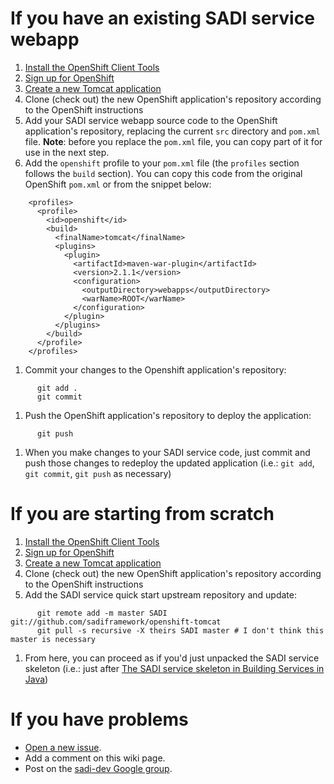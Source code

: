 # If you have an existing SADI service webapp #

  1. [Install the OpenShift Client Tools](https://openshift.redhat.com/community/developers/install-the-client-tools)
  1. [Sign up for OpenShift](https://openshift.redhat.com/app/account/new)
  1. [Create a new Tomcat application](https://openshift.redhat.com/app/console/application_types/jbossews-1.0)
  1. Clone (check out) the new OpenShift application's repository according to the OpenShift instructions
  1. Add your SADI service webapp source code to the OpenShift application's repository, replacing the current `src` directory and `pom.xml` file. **Note**: before you replace the `pom.xml` file, you can copy part of it for use in the next step.
  1. Add the `openshift` profile to your `pom.xml` file (the `profiles` section follows the `build` section). You can copy this code from the original OpenShift `pom.xml` or from the snippet below:
```
	<profiles>
	  <profile>
	    <id>openshift</id>
	    <build>
	      <finalName>tomcat</finalName>
	      <plugins>
	        <plugin>
	          <artifactId>maven-war-plugin</artifactId>
	          <version>2.1.1</version>
	          <configuration>
	            <outputDirectory>webapps</outputDirectory>
	            <warName>ROOT</warName>
	          </configuration>
	        </plugin>
	      </plugins>
	    </build>
	  </profile>
	</profiles>
```
  1. Commit your changes to the Openshift application's repository:
```
      git add .
      git commit
```
  1. Push the OpenShift application's repository to deploy the application:
```
      git push
```
  1. When you make changes to your SADI service code, just commit and push those changes to redeploy the updated application (i.e.: `git add`, `git commit`, `git push` as necessary)

# If you are starting from scratch #

  1. [Install the OpenShift Client Tools](https://openshift.redhat.com/community/developers/install-the-client-tools)
  1. [Sign up for OpenShift](https://openshift.redhat.com/app/account/new)
  1. [Create a new Tomcat application](https://openshift.redhat.com/app/console/application_types/jbossews-1.0)
  1. Clone (check out) the new OpenShift application's repository according to the OpenShift instructions
  1. Add the SADI service quick start upstream repository and update:
```
      git remote add -m master SADI git://github.com/sadiframework/openshift-tomcat
      git pull -s recursive -X theirs SADI master # I don't think this master is necessary
```
  1. From here, you can proceed as if you'd just unpacked the SADI service skeleton (i.e.: just after [The SADI service skeleton in Building Services in Java](http://code.google.com/p/sadi/wiki/BuildingServicesInJava#The_SADI_service_skeleton))

# If you have problems #

  * [Open a new issue](http://code.google.com/p/sadi/issues/list).
  * Add a comment on this wiki page.
  * Post on the [sadi-dev Google group](http://groups.google.com/group/sadi-dev).